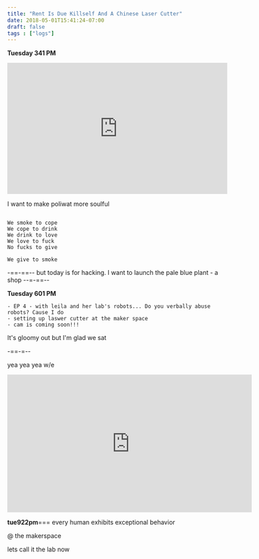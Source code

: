 ```yaml
---
title: "Rent Is Due Killself And A Chinese Laser Cutter"
date: 2018-05-01T15:41:24-07:00
draft: false
tags : ["logs"]
---
```



**Tuesday 341 PM**
<iframe width="100%" height="300" scrolling="no" frameborder="no" allow="autoplay" src="https://w.soundcloud.com/player/?url=https%3A//api.soundcloud.com/tracks/447787425%3Fsecret_token%3Ds-Vk5Zd&color=%23ff5500&auto_play=false&hide_related=false&show_comments=true&show_user=true&show_reposts=false&show_teaser=true&visual=true"></iframe>

I want to make poliwat more soulful

```

We smoke to cope
We cope to drink
We drink to love
We love to fuck
No fucks to give

We give to smoke

```

-==-==--
but today is for hacking. I want to launch the pale blue plant - a shop
--=-==--



**Tuesday 601 PM**

    - EP 4 - with leila and her lab's robots... Do you verbally abuse robots? Cause I do
    - setting up laswer cutter at the maker space
    - cam is coming soon!!!


It's gloomy out but I'm glad we sat

-==-=--


yea yea yea w/e
<iframe width="560" height="315" src="https://www.youtube.com/embed/ynEOo28lsbc" frameborder="0" allow="autoplay; encrypted-media" allowfullscreen></iframe>




 **tue922pm**=== every human exhibits exceptional behavior

 @ the makerspace

 lets call it the lab now
